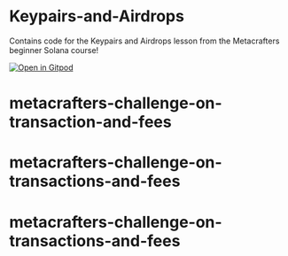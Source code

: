 # Keypairs-and-Airdrops
Contains code for the Keypairs and Airdrops lesson from the Metacrafters beginner Solana course!

[![Open in Gitpod](https://gitpod.io/button/open-in-gitpod.svg)](https://gitpod.io/#https://github.com/Metacrafters/Keypairs-and-Airdrops)
# metacrafters-challenge-on-transaction-and-fees
# metacrafters-challenge-on-transactions-and-fees
# metacrafters-challenge-on-transactions-and-fees
